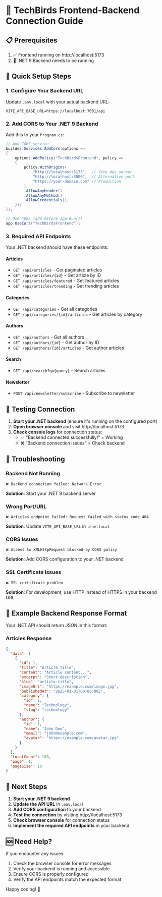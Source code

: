 # 🔗 TechBirds Frontend-Backend Connection Guide

## 📋 Prerequisites
1. ✅ Frontend running on http://localhost:5173
2. 🔄 .NET 9 Backend needs to be running

## 🚀 Quick Setup Steps

### 1. Configure Your Backend URL
Update `.env.local` with your actual backend URL:
```env
VITE_API_BASE_URL=https://localhost:7001/api
```

### 2. Add CORS to Your .NET 9 Backend
Add this to your `Program.cs`:

```csharp
// Add CORS service
builder.Services.AddCors(options =>
{
    options.AddPolicy("TechBirdsFrontend", policy =>
    {
        policy.WithOrigins(
            "http://localhost:5173",  // Vite dev server
            "http://localhost:3000",  // Alternative port
            "https://your-domain.com" // Production
        )
        .AllowAnyHeader()
        .AllowAnyMethod()
        .AllowCredentials();
    });
});

// Use CORS (add before app.Run())
app.UseCors("TechBirdsFrontend");
```

### 3. Required API Endpoints
Your .NET backend should have these endpoints:

#### Articles
- `GET /api/articles` - Get paginated articles
- `GET /api/articles/{id}` - Get article by ID  
- `GET /api/articles/featured` - Get featured articles
- `GET /api/articles/trending` - Get trending articles

#### Categories
- `GET /api/categories` - Get all categories
- `GET /api/categories/{id}/articles` - Get articles by category

#### Authors  
- `GET /api/authors` - Get all authors
- `GET /api/authors/{id}` - Get author by ID
- `GET /api/authors/{id}/articles` - Get author articles

#### Search
- `GET /api/search?q={query}` - Search articles

#### Newsletter
- `POST /api/newsletter/subscribe` - Subscribe to newsletter

## 🧪 Testing Connection

1. **Start your .NET backend** (ensure it's running on the configured port)
2. **Open browser console** and visit http://localhost:5173
3. **Check console logs** for connection status:
   - ✅ "Backend connected successfully!" = Working
   - ❌ "Backend connection issues" = Check backend

## 🔧 Troubleshooting

### Backend Not Running
```
❌ Backend connection failed: Network Error
```
**Solution**: Start your .NET 9 backend server

### Wrong Port/URL
```
❌ Articles endpoint failed: Request failed with status code 404
```
**Solution**: Update `VITE_API_BASE_URL` in `.env.local`

### CORS Issues
```
❌ Access to XMLHttpRequest blocked by CORS policy
```
**Solution**: Add CORS configuration to your .NET backend

### SSL Certificate Issues
```
❌ SSL certificate problem
```
**Solution**: For development, use HTTP instead of HTTPS in your backend URL

## 📝 Example Backend Response Format

Your .NET API should return JSON in this format:

### Articles Response
```json
{
  "data": [
    {
      "id": 1,
      "title": "Article Title",
      "content": "Article content...",
      "excerpt": "Short description",
      "slug": "article-title",
      "imageUrl": "https://example.com/image.jpg",
      "publishedAt": "2025-01-01T00:00:00Z",
      "category": {
        "id": 1,
        "name": "Technology",
        "slug": "technology"
      },
      "author": {
        "id": 1,
        "name": "John Doe",
        "email": "john@example.com",
        "avatar": "https://example.com/avatar.jpg"
      }
    }
  ],
  "totalCount": 100,
  "page": 1,
  "pageSize": 10
}
```

## 🎯 Next Steps

1. **Start your .NET 9 backend**
2. **Update the API URL** in `.env.local`
3. **Add CORS configuration** to your backend
4. **Test the connection** by visiting http://localhost:5173
5. **Check browser console** for connection status
6. **Implement the required API endpoints** in your backend

## 🆘 Need Help?

If you encounter any issues:
1. Check the browser console for error messages
2. Verify your backend is running and accessible
3. Ensure CORS is properly configured
4. Verify the API endpoints match the expected format

Happy coding! 🚀
